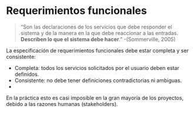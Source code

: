 # Requerimientos funcionales
> “Son las declaraciones de los servicios que debe responder el sistema y de la manera en la que debe reaccionar a las entradas. **Describen lo que el sistema debe hacer**.” -(Sommerville, 2005)

La especificación de requerimientos funcionales debe estar completa y ser consistente:
* Completa: todos los servicios solicitados por el usuario deben estar definidos.
* Consistente: no debe tener definiciones contradictorias ni ambiguas.
* 
En la práctica esto es casi imposible en la gran mayoría de los proyectos, debido a las razones humanas (stakeholders).
